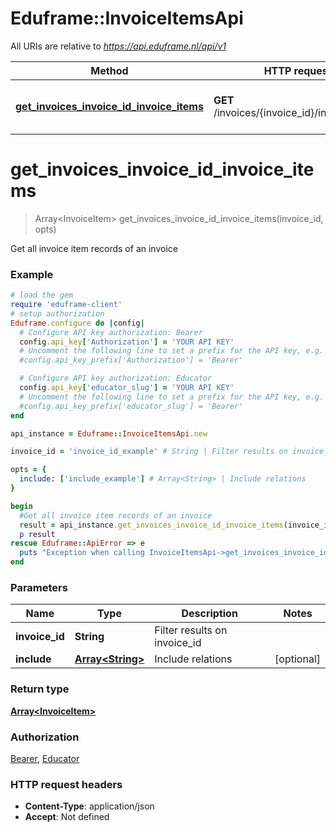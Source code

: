 # Eduframe::InvoiceItemsApi

All URIs are relative to *https://api.eduframe.nl/api/v1*

Method | HTTP request | Description
------------- | ------------- | -------------
[**get_invoices_invoice_id_invoice_items**](InvoiceItemsApi.md#get_invoices_invoice_id_invoice_items) | **GET** /invoices/{invoice_id}/invoice_items | Get all invoice item records of an invoice


# **get_invoices_invoice_id_invoice_items**
> Array&lt;InvoiceItem&gt; get_invoices_invoice_id_invoice_items(invoice_id, opts)

Get all invoice item records of an invoice



### Example
```ruby
# load the gem
require 'eduframe-client'
# setup authorization
Eduframe.configure do |config|
  # Configure API key authorization: Bearer
  config.api_key['Authorization'] = 'YOUR API KEY'
  # Uncomment the following line to set a prefix for the API key, e.g. 'Bearer' (defaults to nil)
  #config.api_key_prefix['Authorization'] = 'Bearer'

  # Configure API key authorization: Educator
  config.api_key['educator_slug'] = 'YOUR API KEY'
  # Uncomment the following line to set a prefix for the API key, e.g. 'Bearer' (defaults to nil)
  #config.api_key_prefix['educator_slug'] = 'Bearer'
end

api_instance = Eduframe::InvoiceItemsApi.new

invoice_id = 'invoice_id_example' # String | Filter results on invoice_id

opts = { 
  include: ['include_example'] # Array<String> | Include relations
}

begin
  #Get all invoice item records of an invoice
  result = api_instance.get_invoices_invoice_id_invoice_items(invoice_id, opts)
  p result
rescue Eduframe::ApiError => e
  puts "Exception when calling InvoiceItemsApi->get_invoices_invoice_id_invoice_items: #{e}"
end
```

### Parameters

Name | Type | Description  | Notes
------------- | ------------- | ------------- | -------------
 **invoice_id** | **String**| Filter results on invoice_id | 
 **include** | [**Array&lt;String&gt;**](String.md)| Include relations | [optional] 

### Return type

[**Array&lt;InvoiceItem&gt;**](InvoiceItem.md)

### Authorization

[Bearer](../README.md#Bearer), [Educator](../README.md#Educator)

### HTTP request headers

 - **Content-Type**: application/json
 - **Accept**: Not defined



